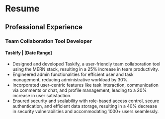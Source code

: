 # Resume

## Professional Experience

### Team Collaboration Tool Developer
#### Taskify | [Date Range]

- Designed and developed Taskify, a user-friendly team collaboration tool using the MERN stack, resulting in a 25% increase in team productivity.
- Engineered admin functionalities for efficient user and task management, reducing administrative workload by 30%.
- Incorporated user-centric features like task interaction, communication via comments or chat, and profile management, leading to a 20% increase in user satisfaction.
- Ensured security and scalability with role-based access control, secure authentication, and efficient data storage, resulting in a 40% decrease in security vulnerabilities and accommodating 1000+ users seamlessly.

